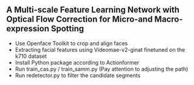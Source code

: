 ## A Multi-scale Feature Learning Network with Optical Flow Correction for Micro-and Macro-expression Spotting
- Use Openface Toolkit to crop and align faces
- Extracting facial features using Videomae-v2-ginat finetuned on the k710 dataset
- Install Python package according to Actionformer
- Run train_cas.py / train_samm.py (Pay attention to adjusting the path)
- Run redetector.py to filter the candidate segments
